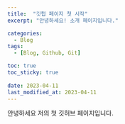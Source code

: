 ```yaml
---
title:  "깃헙 페이지 첫 시작"
excerpt: "안녕하세요! 소개 페이지입니다."

categories:
  - Blog
tags:
  - [Blog, Github, Git]

toc: true
toc_sticky: true
 
date: 2023-04-11
last_modified_at: 2023-04-11
---
```

안녕하세요 저의 첫 깃허브 페이지입니다.
